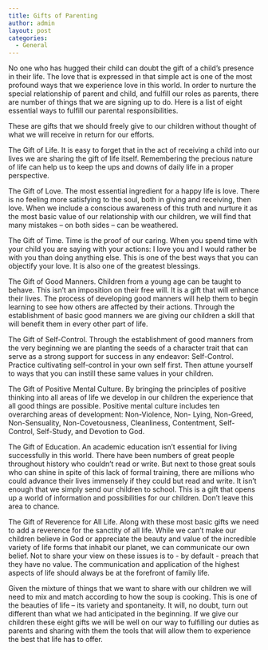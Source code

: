 ```yaml
---
title: Gifts of Parenting
author: admin
layout: post
categories:
  - General
---
```

No one who has hugged their child can doubt the gift of a child’s presence in their life. The love that is expressed in that simple act is one of the most profound ways that we experience love in this world. In order to nurture the special relationship of parent and child, and fulfill our roles as parents, there are number of things that we are signing up to do. Here is a list of eight essential ways to fulfill our parental responsibilities.

These are gifts that we should freely give to our children without thought of what we will receive in return for our efforts.

The Gift of Life. It is easy to forget that in the act of receiving a child into our lives we are sharing the gift of life itself. Remembering the precious nature of life can help us to keep the ups and downs of daily life in a proper perspective.

The Gift of Love. The most essential ingredient for a happy life is love. There is no feeling more satisfying to the soul, both in giving and receiving, then love. When we include a conscious awareness of this truth and nurture it as the most basic value of our relationship with our children, we will find that many mistakes – on both sides – can be weathered.

The Gift of Time. Time is the proof of our caring. When you spend time with your child you are saying with your actions: I love you and I would rather be with you than doing anything else. This is one of the best ways that you can objectify your love. It is also one of the greatest blessings.

The Gift of Good Manners. Children from a young age can be taught to behave. This isn’t an imposition on their free will. It is a gift that will enhance their lives. The process of developing good manners will help them to begin learning to see how others are affected by their actions. Through the establishment of basic good manners we are giving our children a skill that will benefit them in every other part of life.

The Gift of Self-Control. Through the establishment of good manners from the very beginning we are planting the seeds of a character trait that can serve as a strong support for success in any endeavor: Self-Control. Practice cultivating self-control in your own self first. Then attune yourself to ways that you can instill these same values in your children.

The Gift of Positive Mental Culture. By bringing the principles of positive thinking into all areas of life we develop in our children the experience that all good things are possible. Positive mental culture includes ten overarching areas of development: Non-Violence, Non- Lying, Non-Greed, Non-Sensuality, Non-Covetousness, Cleanliness, Contentment, Self-Control, Self-Study, and Devotion to God.

The Gift of Education. An academic education isn’t essential for living successfully in this world. There have been numbers of great people throughout history who couldn’t read or write. But next to those great souls who can shine in spite of this lack of formal training, there are millions who could advance their lives immensely if they could but read and write. It isn’t enough that we simply send our children to school. This is a gift that opens up a world of information and possibilities for our children. Don’t leave this area to chance.

The Gift of Reverence for All Life. Along with these most basic gifts we need to add a reverence for the sanctity of all life. While we can’t make our children believe in God or appreciate the beauty and value of the incredible variety of life forms that inhabit our planet, we can communicate our own belief. Not to share your view on these issues is to - by default - preach that they have no value. The communication and application of the highest aspects of life should always be at the forefront of family life.

Given the mixture of things that we want to share with our children we will need to mix and match according to how the soup is cooking. This is one of the beauties of life – its variety and spontaneity. It will, no doubt, turn out different than what we had anticipated in the beginning. If we give our children these eight gifts we will be well on our way to fulfilling our duties as parents and sharing with them the tools that will allow them to experience the best that life has to offer.
